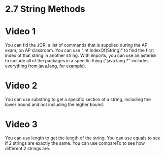 # 2.7 String Methods
# Video 1
You can fid the JQR, a list of commands that is supplied during the AP exam, on AP classroom.
You can use "int indexOf(String)" to find the first index of that string in another string.
With imports, you can use an asterisk to include all of the packages in a specific thing ("java.lang.*" includes everything from java.lang, for example).
# Video 2
You can use substring to get a specific section of a string, including the lower bound and not including the higher bound.
# Video 3
You can use length to get the length of the string.
You can use equals to see if 2 strings are exactly the same.
You can use compareTo to see how different 2 strings are.

